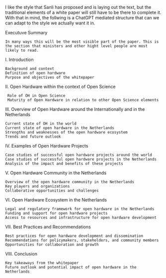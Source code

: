 I like the style that Sanli has proposed and is laying out the text, but the traditional elements of a white paper will still have to be there to complete it. With that in mind, the follwing is a ChatGPT mediated structure that can we can adapt to the style we actually want it in. 

Executuve Summary
    
    In many ways this will be the most visible part of the paper. This is the section that ministers and other hight level people are most likely to read. 

I. Introduction

    Background and context
    Definition of open hardware
    Purpose and objectives of the whitepaper

II. Open Hardware within the context of Open Science
  
     Role of OH in Open Science
     Maturity of Open Hardware in relation to other Open Science elements
     
     
III. Overview of Open Hardware around the Internationally and in the Netherlands

    Current state of OH in the world
    Current state of open hardware in the Netherlands
    Strengths and weaknesses of the open hardware ecosystem
    Trends and future outlook

IV. Examples of Open Hardware Projects 

    Case studies of successful open hardware projects around the world
    Case studies of successful open hardware projects in the Netherlands
    Analysis of the impact and benefits of these projects

V. Open Hardware Community in the Netherlands

    Overview of the open hardware community in the Netherlands
    Key players and organizations
    Collaborative opportunities and challenges

VI. Open Hardware Ecosystem in the Netherlands

    Legal and regulatory framework for open hardware in the Netherlands
    Funding and support for open hardware projects
    Access to resources and infrastructure for open hardware development

VII. Best Practices and Recommendations

    Best practices for open hardware development and dissemination
    Recommendations for policymakers, stakeholders, and community members
    Opportunities for collaboration and growth

VIII. Conclusion

    Key takeaways from the whitepaper
    Future outlook and potential impact of open hardware in the Netherlands
